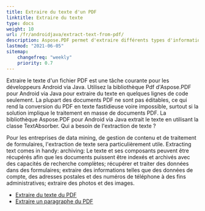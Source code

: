 ```yaml
---
title: Extraire du texte d'un PDF 
linktitle: Extraire du texte 
type: docs
weight: 10
url: /fr/androidjava/extract-text-from-pdf/
description: Aspose.PDF permet d'extraire différents types d'informations. Cette section contient des articles sur l'extraction de texte de documents PDF à l'aide d'Aspose.PDF pour Android via Java.
lastmod: "2021-06-05"
sitemap:
    changefreq: "weekly"
    priority: 0.7
---
```


Extraire le texte d'un fichier PDF est une tâche courante pour les développeurs Android via Java. Utilisez la bibliothèque Pdf d'Aspose.PDF pour Android via Java pour extraire du texte en quelques lignes de code seulement. La plupart des documents PDF ne sont pas éditables, ce qui rend la conversion du PDF en texte fastidieuse voire impossible, surtout si la solution implique le traitement en masse de documents PDF. La bibliothèque Aspose.PDF pour Android via Java extrait le texte en utilisant la classe TextAbsorber. Qui a besoin de l'extraction de texte ?

Pour les entreprises de data mining, de gestion de contenu et de traitement de formulaires, l'extraction de texte sera particulièrement utile.
 Extracting text comes in handy: archiving: Le texte et ses composants peuvent être récupérés afin que les documents puissent être indexés et archivés avec des capacités de recherche complètes; récupérer et traiter des données dans des formulaires; extraire des informations telles que des données de compte, des adresses postales et des numéros de téléphone à des fins administratives; extraire des photos et des images.

- [Extraire du texte du PDF](/pdf/fr/androidjava/extract-text-from-all-pdf/)
- [Extraire un paragraphe du PDF](/pdf/fr/androidjava/extract-paragraph-from-pdf/)